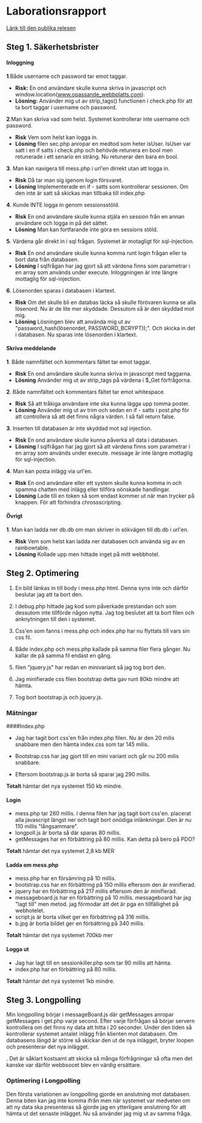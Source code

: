 # Laborationsrapport

[Länk till den publika relesen](http://latana.se/JavaScript/WebbteknikII/WTII_Labb_2/index.php)

## Steg 1. Säkerhetsbrister

#### Inloggning

**1**.Både username och password tar emot taggar.

* **Risk:** En ond användare skulle kunna skriva in javascript och window.location(www.opassande_webbplatts.com).
* **Lösning:** Använder mig ut av strip_tags() functionen i check.php för att ta bort taggar i username och password.

**2**.Man kan skriva vad som helst. Systemet kontrollerar inte username och password.
* **Risk** Vem som helst kan logga in.
* **Lösning** filen sec.php anropar en medtod som heter isUser. IsUser var satt i en if satts i check.php och behövde retunera en bool men retunerade i ett senario en sträng. Nu retunerar den bara en bool.

**3**. Man kan navigera till mess.php i url'en dirrekt utan att logga in.
* **Risk** Då tar man sig igenom login försvaret.
* **Lösning** Implementerade en if - satts som kontrollerar sessionen. Om den inte är satt så skickas man tillbaka till index.php

**4**. Kunde INTE logga in genom sessionsstöld.
* **Risk** En ond användare skulle kunna stjäla en session från en annan användare och logga in på det sättet.
* **Lösning** Man kan fortfarande inte göra en sessions stöld.

**5**. Värdena går direkt in i sql frågan. Systemet är motagligt för sql-injection.
* **Risk** En ond användare skulle kunna komma runt login frågan eller ta bort data från databasen.
* **Lösning** I sqlfrågan har jag gjort så att värdena finns som parametrar i en array som används under execute.
Inloggningen är inte längre mottaglig för sql-injection.

**6**. Lösenorden sparas i databasen i klartext.
* **Risk** Om det skulle bli en databas läcka så skulle förövaren kunna se alla lösenord. Nu är de lite mer skyddade.
Dessutom så är den skyddad mot mig.
* **Lösning** Lösningen blev att använda mig ut av "password_hash(lösenordet, PASSWORD_BCRYPT));".
Och skicka in det i databasen. Nu sparas inte lösenorden i klartext.


#### Skriva meddelande

**1**. Både namnfältet och kommentars fältet tar emot taggar.
* **Risk** En ond användare skulle kunna skriva in javascript med taggarna.
* **Lösning** Använder mig ut av strip_tags på värdena i $_Get förfrågorna.

**2**. Både namnfältet och kommentars fältet tar emot whitespace.
* **Risk** Så att tråkiga användare inte ska kunna lägga upp tomma poster.
* **Lösning** Använder mig ut av trim och sedan en if - satts i post.php för att controllera så att det finns några värden. I så fall return false.

**3**. Inserten till databasen är inte skyddad mot sql injection.
* **Risk** En ond användare skulle kunna påverka all data i databasen.
* **Lösning** I sqlfrågan har jag gjort så att värdena finns som parametrar i en array som används under execute.
message är inte längre mottaglig för sql-injection.

**4**. Man kan posta inlägg via url'en.
* **Risk** En ond användare eller ett system skulle kunna komma in och spamma chatten med inlägg eller tillföra oönskade handlingar.
* **Lösning** Lade till en token så som endast kommer ut när man trycker på knappen. För att förhindra chrossscripting.

#### Övrigt

**1**. Man kan ladda ner db.db om man skriver in sökvägen till db.db i url'en.
* **Risk** Vem som helst kan ladda ner databasen och använda sig av en rainbowtable. 
* **Lösning** Kollade upp men hittade inget på mitt webbhotel.

## Steg 2. Optimering

1. En bild länkas in till body i mess.php html. Denna syns inte och därför beslutar jag att ta bort den.

2. I debug.php hittade jag kod som påverkade prestandan och som dessutom inte tillförde någon nytta.
   Jag tog beslutet att ta bort filen och anknytningen till den i systemet.

3. Css'en som fanns i mess.php och index.php har nu flyttats till vars sin css fil.

4. Både index.php och mess.php kallade på samma filer flera gånger. Nu kallar de på samma fil endast en gång.

5. filen "jquery.js" har redan en minivariant så jag tog bort den.

6. Jag minifierade css filen bootstrap detta gav runt 80kb mindre att hämta.

7. Tog bort bootstrap.js och jquery.js.


### Mätningar
####Index.php

* Jag har tagit bort css'en från index.php filen. Nu är den 20 milis snabbare men den hämta index.css som tar 145 milis.

* Bootstrap.css har jag gjort till en mini variant och går nu 200 milis snabbare.
* Eftersom bootstrap.js är borta så sparar jag 290 millis.

**Totalt** hämtar det nya systemet 150 kb mindre.

#### Login

* mess.php tar 260 millis. I denna filen har jag tagit bort css'en. placerat alla javascript längst ner och tagit bort onödiga inlänkningar. Den är nu 110 millis "långsammare".
* longpoll.js är borta så där sparas 80 millis.
* getMessages har en förbättring på 80 millis. Kan detta på bero på PDO?

**Totalt** hämtar det nya systemet 2,8 kb MER

#### Ladda om mess.php

* mess.php har en försämring på 10 millis.
* bootstrap.css har en förbättring på 150 millis eftersom den är minifierad.
* jquery har en förbättring på 217 millis eftersom den är minifierad.
* messageboard.js har en förbättring på 10 millis. messageboard har jag "lagt till" men metod. jag förmodar att det är pga en tillfällighet på webhotelet.
* script.js är borta vilket ger en förbättring på 316 millis.
* b.jpg är borta bildet ger en förbättring på 340 millis.

**Totalt** hämtar det nya systemet 700kb mer

#### Logga ut

* Jag har lagt till en sessionkiller.php som tar 90 millis att hämta.
* index.php har en förbättring på 80 millis.

**Totalt** hämtar det nya systemet 1kb mindre.

## Steg 3. Longpolling

Min longpolling börjar i messageBoard.js där getMessages anropar getMessages i get.php varje second. Efter varje
förfrågan så börjar servern kontrollera om det finns ny data att hitta i 20 seconder. Under den tiden så kontrollerar
systemet antalet inlägg från klienten mot databasen. Om databasens längd är större så skickar den ut de nya inlägget,
bryter loopen och presenterar det nya inlägget.

. Det är såklart kostsamt att skicka så många förfrågningar så ofta men det kanske var därför webbsocet blev
  en värdig ersättare.

### Optimering i Longpolling

Den första variationen av longpolling gjorde en anslutning mot databasen. Denna biten kan jag inte komma ifrån
men när systemet var medveten om att ny data ska presenteras så gjorde jag en ytterligare anslutning för att hämta
ut det senaste inlägget. Nu så använder jag mig ut av samma fråga.
